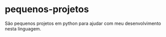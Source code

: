 # pequenos-projetos

São pequenos projetos em python para ajudar com meu desenvolvimento nesta linguagem.
